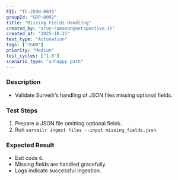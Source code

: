 ```yaml
---
FII: "TC-JSON-0035"
groupId: "GRP-0002"
title: "Missing Fields Handling"
created_by: "arun-ramanan@netspective.in"
created_at: "2025-10-21"
test_type: "Automation"
tags: ["JSON"]
priority: "Medium"
test_cycles: ["1.0"]
scenario_type: "unhappy path"
---
```


### Description
- Validate Surveilr’s handling of JSON files missing optional fields.

### Test Steps
1. Prepare a JSON file omitting optional fields.  
2. Run `surveilr ingest files --input missing_fields.json`.  

### Expected Result
- Exit code `0`.  
- Missing fields are handled gracefully.  
- Logs indicate successful ingestion.
